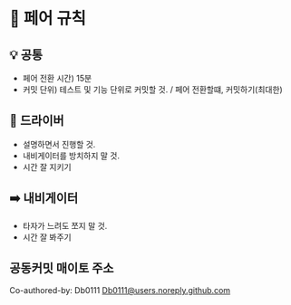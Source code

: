 # 👥 페어 규칙

## 💡 **공통**

- 페어 전환 시간) 15분
- 커밋 단위) 테스트 및 기능 단위로 커밋할 것. / 페어 전환할떄, 커밋하기(최대한)

## 🚗 **드라이버**

- 설명하면서 진행할 것.
- 내비게이터를 방치하지 말 것.
- 시간 잘 지키기

## ➡️ **내비게이터**

- 타자가 느려도 쪼지 말 것.
- 시간 잘 봐주기

## 공동커밋 매이토 주소

Co-authored-by: Db0111 <Db0111@users.noreply.github.com>

